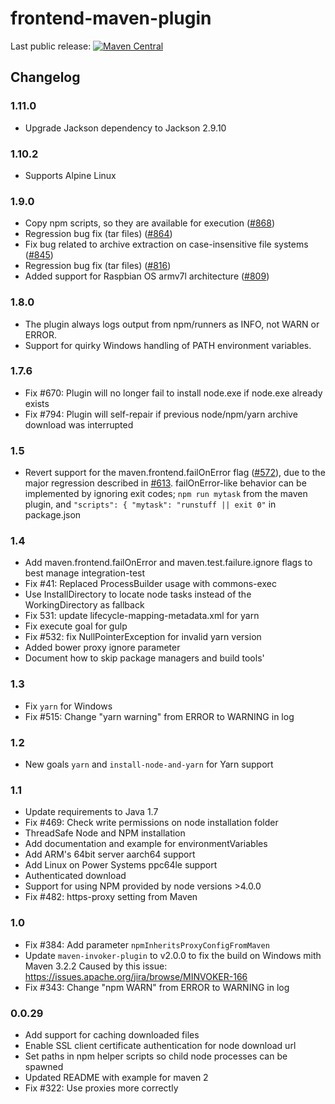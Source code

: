 # frontend-maven-plugin

Last public release: [![Maven Central](https://maven-badges.herokuapp.com/maven-central/com.github.eirslett/frontend-maven-plugin/badge.svg?style=flat)](https://maven-badges.herokuapp.com/maven-central/com.github.eirslett/frontend-maven-plugin/)

## Changelog

### 1.11.0

* Upgrade Jackson dependency to Jackson 2.9.10

### 1.10.2

* Supports Alpine Linux

### 1.9.0

* Copy npm scripts, so they are available for execution ([#868](https://github.com/eirslett/frontend-maven-plugin/pull/868))
* Regression bug fix (tar files) ([#864](https://github.com/eirslett/frontend-maven-plugin/pull/864))
* Fix bug related to archive extraction on case-insensitive file systems ([#845](https://github.com/eirslett/frontend-maven-plugin/pull/843))
* Regression bug fix (tar files) ([#816](https://github.com/eirslett/frontend-maven-plugin/pull/816))
* Added support for Raspbian OS armv7l architecture ([#809](https://github.com/eirslett/frontend-maven-plugin/pull/809))

### 1.8.0

* The plugin always logs output from npm/runners as INFO, not WARN or ERROR.
* Support for quirky Windows handling of PATH environment variables.

### 1.7.6

* Fix #670: Plugin will no longer fail to install node.exe if node.exe already exists 
* Fix #794: Plugin will self-repair if previous node/npm/yarn archive download was interrupted

### 1.5

* Revert support for the maven.frontend.failOnError flag ([#572](https://github.com/eirslett/frontend-maven-plugin/pull/572)), due to
the major regression described in [#613](https://github.com/eirslett/frontend-maven-plugin/issues/613).
failOnError-like behavior can be implemented by ignoring exit codes;
`npm run mytask` from the maven plugin, and `"scripts": { "mytask": "runstuff || exit 0"` in package.json

### 1.4

* Add maven.frontend.failOnError and maven.test.failure.ignore flags to best manage integration-test
* Fix #41: Replaced ProcessBuilder usage with commons-exec
* Use InstallDirectory to locate node tasks instead of the WorkingDirectory as fallback
* Fix 531: update lifecycle-mapping-metadata.xml for yarn
* Fix execute goal for gulp
* Fix #532: fix NullPointerException for invalid yarn version
* Added bower proxy ignore parameter
* Document how to skip package managers and build tools'

### 1.3

* Fix `yarn` for Windows
* Fix #515: Change "yarn warning" from ERROR to WARNING in log

### 1.2

* New goals `yarn` and `install-node-and-yarn` for Yarn support 

### 1.1

* Update requirements to Java 1.7
* Fix #469: Check write permissions on node installation folder
* ThreadSafe Node and NPM installation
* Add documentation and example for environmentVariables 
* Add ARM's 64bit server aarch64 support
* Add Linux on Power Systems ppc64le support
* Authenticated download
* Support for using NPM provided by node versions >4.0.0
* Fix #482: https-proxy setting from Maven

### 1.0

* Fix #384: Add parameter `npmInheritsProxyConfigFromMaven` 
* Update `maven-invoker-plugin` to v2.0.0 to fix the build on Windows mith Maven 3.2.2
  Caused by this issue: https://issues.apache.org/jira/browse/MINVOKER-166
* Fix #343: Change "npm WARN" from ERROR to WARNING in log


### 0.0.29

* Add support for caching downloaded files
* Enable SSL client certificate authentication for node download url
* Set paths in npm helper scripts so child node processes can be spawned
* Updated README with example for maven 2
* Fix #322: Use proxies more correctly

